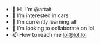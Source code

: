 - 👋 Hi, I’m @artalt
- 👀 I’m interested in cars
- 🌱 I’m currently learning all
- 💞️ I’m looking to collaborate on lol
- 📫 How to reach me lol@lol.lol

<!---
artalt/artalt is a ✨ special ✨ repository because its `README.md` (this file) appears on your GitHub profile.
You can click the Preview link to take a look at your changes.
--->
